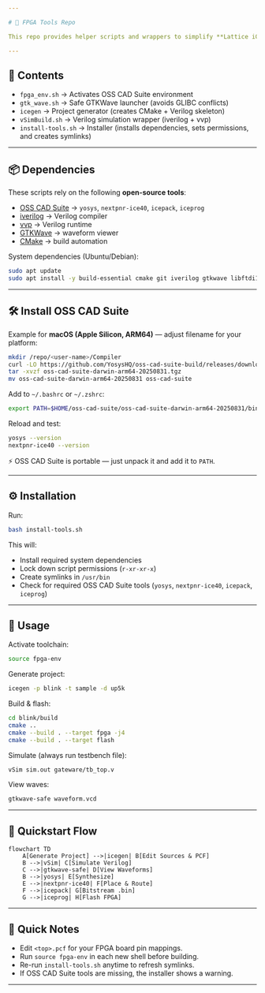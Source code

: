 ```yaml
---

# 🧊 FPGA Tools Repo

This repo provides helper scripts and wrappers to simplify **Lattice iCE40 FPGA** development using the **OSS CAD Suite** toolchain and **CMake**.

---
```


## 📂 Contents

* `fpga_env.sh` → Activates OSS CAD Suite environment
* `gtk_wave.sh` → Safe GTKWave launcher (avoids GLIBC conflicts)
* `icegen` → Project generator (creates CMake + Verilog skeleton)
* `vSimBuild.sh` → Verilog simulation wrapper (iverilog + vvp)
* `install-tools.sh` → Installer (installs dependencies, sets permissions, and creates symlinks)

---

## 📦 Dependencies

These scripts rely on the following **open-source tools**:

* [OSS CAD Suite](https://github.com/YosysHQ/oss-cad-suite-build) → `yosys`, `nextpnr-ice40`, `icepack`, `iceprog`
* [iverilog](http://iverilog.icarus.com/) → Verilog compiler
* [vvp](http://iverilog.icarus.com/) → Verilog runtime
* [GTKWave](http://gtkwave.sourceforge.net/) → waveform viewer
* [CMake](https://cmake.org/) → build automation

System dependencies (Ubuntu/Debian):

```bash
sudo apt update
sudo apt install -y build-essential cmake git iverilog gtkwave libftdi1-2 libusb-1.0-0
```

---

## 🛠 Install OSS CAD Suite

Example for **macOS (Apple Silicon, ARM64)** — adjust filename for your platform:

```bash
mkdir /repo/<user-name>/Compiler
curl -LO https://github.com/YosysHQ/oss-cad-suite-build/releases/download/2025-08-31/oss-cad-suite-darwin-arm64-20250831.tgz
tar -xvzf oss-cad-suite-darwin-arm64-20250831.tgz
mv oss-cad-suite-darwin-arm64-20250831 oss-cad-suite
```

Add to `~/.bashrc` or `~/.zshrc`:

```bash
export PATH=$HOME/oss-cad-suite/oss-cad-suite-darwin-arm64-20250831/bin:$PATH
```

Reload and test:

```bash
yosys --version
nextpnr-ice40 --version
```

⚡ OSS CAD Suite is portable — just unpack it and add it to `PATH`.

---

## ⚙️ Installation

Run:

```bash
bash install-tools.sh
```

This will:

* Install required system dependencies
* Lock down script permissions (`r-xr-xr-x`)
* Create symlinks in `/usr/bin`
* Check for required OSS CAD Suite tools (`yosys`, `nextpnr-ice40`, `icepack`, `iceprog`)

---

## 🚀 Usage

Activate toolchain:

```bash
source fpga-env
```

Generate project:

```bash
icegen -p blink -t sample -d up5k
```

Build & flash:

```bash
cd blink/build
cmake ..
cmake --build . --target fpga -j4
cmake --build . --target flash
```

Simulate (always run testbench file):

```bash
vSim sim.out gateware/tb_top.v
```

View waves:

```bash
gtkwave-safe waveform.vcd
```

---

## 🔄 Quickstart Flow

```mermaid
flowchart TD
    A[Generate Project] -->|icegen| B[Edit Sources & PCF]
    B -->|vSim| C[Simulate Verilog]
    C -->|gtkwave-safe| D[View Waveforms]
    B -->|yosys| E[Synthesize]
    E -->|nextpnr-ice40| F[Place & Route]
    F -->|icepack| G[Bitstream .bin]
    G -->|iceprog| H[Flash FPGA]
```

---

## 📝 Quick Notes

* Edit `<top>.pcf` for your FPGA board pin mappings.
* Run `source fpga-env` in each new shell before building.
* Re-run `install-tools.sh` anytime to refresh symlinks.
* If OSS CAD Suite tools are missing, the installer shows a warning.

---

